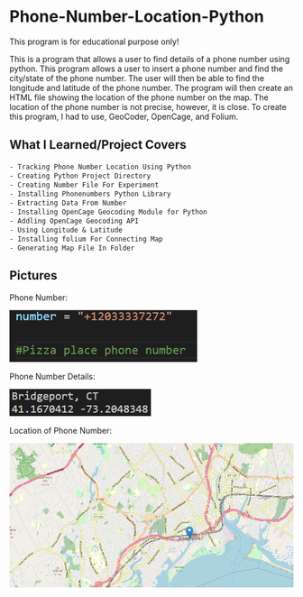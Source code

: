 # Phone-Number-Location-Python

This program is for educational purpose only!

This is a program that allows a user to find details of a phone number using python. This program allows a user to insert a phone number and find the city/state of the phone number. The user will then be able to find the longitude and latitude of the phone number. The program will then create an HTML file showing the location of the phone number on the map. The location of the phone number is not precise, however, it is close. To create this program, I had to use, GeoCoder, OpenCage, and Folium.  


## What I Learned/Project Covers

```
- Tracking Phone Number Location Using Python
- Creating Python Project Directory
- Creating Number File For Experiment
- Installing Phonenumbers Python Library
- Extracting Data From Number
- Installing OpenCage Geocoding Module for Python
- Addling OpenCage Geocoding API
- Using Longitude & Latitude
- Installing folium For Connecting Map
- Generating Map File In Folder
```

## Pictures

Phone Number:

<img src = "images/PHN.png"> 

Phone Number Details:

<img src = "images/PHNL.png" > 

Location of Phone Number:

<img src = "images/Loco.png" width = 800 length = 800 > 

